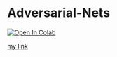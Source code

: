 # Adversarial-Nets
[![Open In Colab](https://colab.research.google.com/assets/colab-badge.svg)](https://colab.research.google.com/github/shantnavagarwal/Adversarial-Nets/blob/master/Adversarial_Nets.ipynb)

[my link](https://github.com/shantnavagarwal/Adversarial-Nets/blob/master/Final_Report.pdf)
